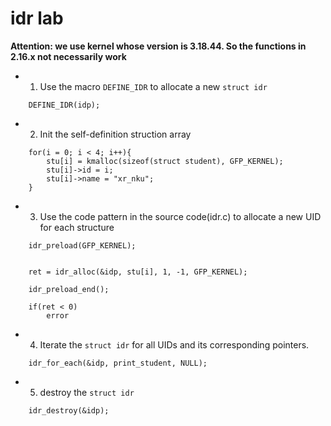 # idr lab

**Attention: we use kernel whose version is 3.18.44. So the functions in 2.16.x not necessarily work**

* 1. Use the macro `DEFINE_IDR` to allocate a new `struct idr`
```
	DEFINE_IDR(idp);
```

* 2. Init the self-definition struction array
```
	for(i = 0; i < 4; i++){
    	stu[i] = kmalloc(sizeof(struct student), GFP_KERNEL);
    	stu[i]->id = i;
    	stu[i]->name = "xr_nku";
    }
```

* 3. Use the code pattern in the source code(idr.c) to allocate a new UID for each structure
```
	idr_preload(GFP_KERNEL);


	ret = idr_alloc(&idp, stu[i], 1, -1, GFP_KERNEL);

	idr_preload_end();
		
	if(ret < 0)
		error
```

* 4. Iterate the `struct idr` for all UIDs and its corresponding pointers.
```
	idr_for_each(&idp, print_student, NULL);
```

* 5. destroy the `struct idr`
```
	idr_destroy(&idp);
```
